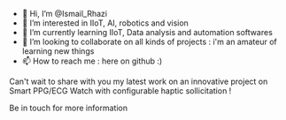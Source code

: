 - 👋 Hi, I’m @Ismail_Rhazi
- 👀 I’m interested in IIoT, AI, robotics and vision
- 🌱 I’m currently learning IIoT, Data analysis and automation softwares
- 💞️ I’m looking to collaborate on all kinds of projects : i'm an amateur of learning new things
- 📫 How to reach me : here on github :)

Can't wait to share with you my latest work on an innovative project on Smart PPG/ECG Watch with configurable haptic sollicitation !

Be in touch for more information

<!---
Ismail_Rhazi/Ismail_Rhazi is a ✨ special ✨ repository because its `README.md` (this file) appears on your GitHub profile.
You can click the Preview link to take a look at your changes.
--->
